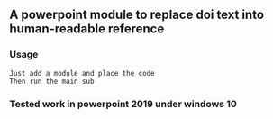 ## A powerpoint module to replace doi text into human-readable reference

### Usage
```
Just add a module and place the code
Then run the main sub
```

### Tested work in powerpoint 2019 under windows 10